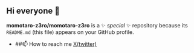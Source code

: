 ## Hi everyone 👋


**momotaro-z3ro/momotaro-z3ro** is a ✨ _special_ ✨ repository because its `README.md` (this file) appears on your GitHub profile.


- ##📫 How to reach me
<a href="https://x.com/momotaro_seele">X(twitter)</a>


